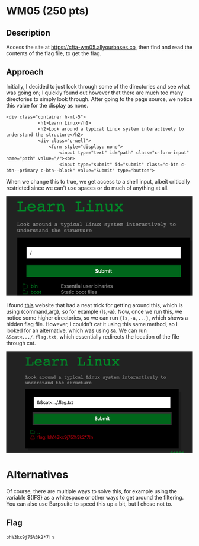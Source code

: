 # WM05 (250 pts)

## Description
Access the site at https://cfta-wm05.allyourbases.co, then find and read the contents of the flag file, to get the flag.

## Approach
Initially, I decided to just look through some of the directories and see what was going on; I quickly found out however that there are much too many directories to simply look through. After going to the page source, we notice this value for the display as none.
```
<div class="container h-mt-5">
            <h1>Learn Linux</h1>
            <h2>Look around a typical Linux system interactively to understand the structure</h2>
            <div class="c-well">
                <form style="display: none">
                    <input type="text" id="path" class="c-form-input" name="path" value="/"><br>
                    <input type="submit" id="submit" class="c-btn c-btn--primary c-btn--block" value="Submit" type="button">
```
When we change this to true, we get access to a shell input, albeit critically restricted since we can't use spaces or do much of anything at all.

![](shell.png)

I found [this](https://www.betterhacker.com/2016/10/command-injection-without-spaces.html) website that had a neat trick for getting around this, which is using {command,arg}, so for example {ls,-a}. Now, once we run this, we notice some higher directories, so we can run `{ls,-a,...}`, which shows a hidden flag file. However, I couldn't cat it using this same method, so I looked for an alternative, which was using `&&`. We can run `&&cat<.../.flag.txt`, which essentially redirects the location of the file through cat. 

![](flagoutput.png)

# Alternatives
Of course, there are multiple ways to solve this, for example using the variable ${IFS} as a whitespace or other ways to get around the filtering. You can also use Burpsuite to speed this up a bit, but I chose not to. 

## Flag
`bh%3kx9j75%3k2*7!n`

